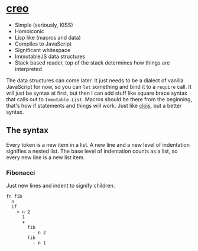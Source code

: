 # [creo][]

 * Simple (seriously, KISS)
 * Homoiconic
 * Lisp like (macros and data)
 * Compiles to JavaScript
 * Significant whitespace
 * ImmutableJS data structures
 * Stack based reader, top of the stack determines how things are interpreted

The data structures can come later. It just needs to be a dialect of vanilla JavaScript for now, so you can `let` something and bind it to a `require` call. It will just be syntax at first, but then I can add stuff like square brace syntax that calls out to `Immutable.List`. Macros should be there from the beginning, that's how if statements and things will work. Just like [clojs][], but a better syntax.

## The syntax

Every token is a new item in a list. A new line and a new level of indentation signifies a nested list. The base level of indentation counts as a list, so every new line is a new list item.

### Fibonacci

Just new lines and indent to signify children.

```
fn fib
  n
  if
    < n 2
      1
      +
        fib
          - n 2
        fib
          - n 1
```

Using special characters in place of new lines and indentation where appropriate. A colon starts a new list until the end of the line. A comma starts another sibling list, like closing the current one and opening a new one. A semi-colon breaks out of a sub-list.

The root list (indentation zero) should actually be a macro which expands all of these functions into a let. Or maybe I need a `def` and `defn` system that operates at a namespace level.

```
fn fib: n
  if: < n 2
    1
    +: fib - n 2, fib - n 1
```

I'm using the number 1 at the start of a new list, so it should really try to execute it. I think I'll make this less lisp like and conditionally execute. If it's a function, execute. If it is not, return it.

And as an actual lisp.

```
(defn fib [n]
  (if (< n 2)
    1
    (+ (fib (- n 2)) (fib (- n 1)))))
```

### Mapping and filtering

Map a list of people into a list of names and filter out those longer than 10 characters.

```
fn short-names: people
  filter
    map people
      fn: person, get person "name"
    fn: name
      <: len name, 10
```

## Old ideas (way too ambitious / complex)

 * Lisp like
 * Homoiconic
 * Immutable
 * Significant whitespace (ideally, unless impractical)
 * Kind of Pythonic, but code is data
 * Typed
 * Compiles to LLVM?
 * JIT?

[creo]: https://github.com/Olical/creo
[clojs]: https://github.com/Olical/clojs
